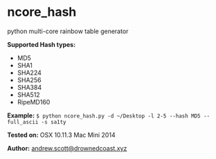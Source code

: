 # ncore_hash
python multi-core rainbow table generator

**Supported Hash types:**
* MD5
* SHA1
* SHA224
* SHA256
* SHA384
* SHA512
* RipeMD160

**Example:**
`$ python ncore_hash.py -d ~/Desktop -l 2-5 --hash MD5 --full_ascii -s sa1ty`

**Tested on:**
OSX 10.11.3 Mac Mini 2014

**Author:**
andrew.scott@drownedcoast.xyz
